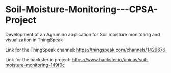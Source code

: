# Soil-Moisture-Monitoring---CPSA-Project

Development of an Agrumino application for Soil moisture monitoring and visualization in ThingSpeak

Link for the ThingSpeak channel: https://thingspeak.com/channels/1429676

Link for the hackster.io project: https://www.hackster.io/unicas/soil-moisture-monitoring-149f0c

